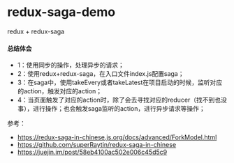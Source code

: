 # redux-saga-demo
redux + redux-saga

#### 总结体会
- 1：使用同步的操作，处理异步的请求；
- 2：使用redux+redux-saga，在入口文件index.js配置saga；
- 3：在saga中，使用takeEvery或者takeLatest在项目启动的时候，监听对应的action，触发对应的action；
- 4：当页面触发了对应的action时，除了会去寻找对应的reducer（找不到也没事），进行操作；也会触发saga监听的action，进行异步请求等操作；


参考：
- https://redux-saga-in-chinese.js.org/docs/advanced/ForkModel.html
- https://github.com/superRaytin/redux-saga-in-chinese
- https://juejin.im/post/58eb4100ac502e006c45d5c9

